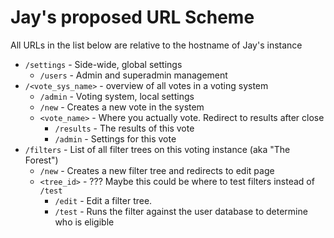 # Jay's proposed URL Scheme

All URLs in the list below are relative to the hostname of Jay's instance

* `/settings` - Side-wide, global settings
  * `/users` - Admin and superadmin management
* `/<vote_sys_name>` - overview of all votes in a voting system
  * `/admin` - Voting system, local settings
  * `/new` - Creates a new vote in the system
  * `<vote_name>` - Where you actually vote. Redirect to results after close
  	* `/results` - The results of this vote
  	* `/admin` - Settings for this vote
* `/filters` - List of all filter trees on this voting instance (aka "The Forest")
  * `/new` - Creates a new filter tree and redirects to edit page
  * `<tree_id>` - ??? Maybe this could be where to test filters instead of `/test`
    * `/edit` - Edit a filter tree.
    * `/test` - Runs the filter against the user database to determine who is eligible
  
